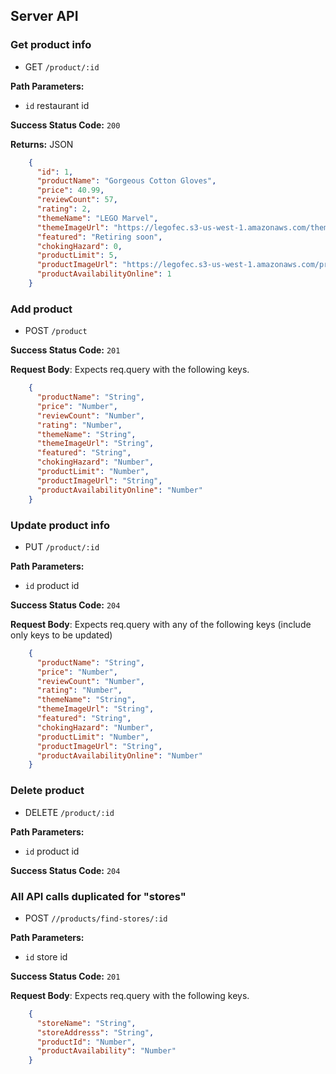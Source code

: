 ## Server API

### Get product info
  * GET `/product/:id`

**Path Parameters:**
  * `id` restaurant id

**Success Status Code:** `200`

**Returns:** JSON

```json
    {
      "id": 1,
      "productName": "Gorgeous Cotton Gloves",
      "price": 40.99,
      "reviewCount": 57,
      "rating": 2,
      "themeName": "LEGO Marvel",
      "themeImageUrl": "https://legofec.s3-us-west-1.amazonaws.com/themes/marvel.png",
      "featured": "Retiring soon",
      "chokingHazard": 0,
      "productLimit": 5,
      "productImageUrl": "https://legofec.s3-us-west-1.amazonaws.com/products/marvel.png",
      "productAvailabilityOnline": 1
    }
```

### Add product
  * POST `/product`

**Success Status Code:** `201`

**Request Body**: Expects req.query with the following keys.

```json
    {
      "productName": "String",
      "price": "Number",
      "reviewCount": "Number",
      "rating": "Number",
      "themeName": "String",
      "themeImageUrl": "String",
      "featured": "String",
      "chokingHazard": "Number",
      "productLimit": "Number",
      "productImageUrl": "String",
      "productAvailabilityOnline": "Number"
    }
```


### Update product info
  * PUT `/product/:id`

**Path Parameters:**
  * `id` product id

**Success Status Code:** `204`

**Request Body**: Expects req.query with any of the following keys (include only keys to be updated)

```json
    {
      "productName": "String",
      "price": "Number",
      "reviewCount": "Number",
      "rating": "Number",
      "themeName": "String",
      "themeImageUrl": "String",
      "featured": "String",
      "chokingHazard": "Number",
      "productLimit": "Number",
      "productImageUrl": "String",
      "productAvailabilityOnline": "Number"
    }
```

### Delete product
  * DELETE `/product/:id`

**Path Parameters:**
  * `id` product id

**Success Status Code:** `204`

### All API calls duplicated for "stores"
  * POST `//products/find-stores/:id`

**Path Parameters:**

  * `id` store id

**Success Status Code:** `201`

**Request Body**: Expects req.query with the following keys.

```json
    {
      "storeName": "String",
      "storeAddresss": "String",
      "productId": "Number",
      "productAvailability": "Number"
    }
```
